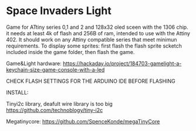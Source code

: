 # Space Invaders Light
Game for ATtiny series 0,1 and 2 and 128x32 oled sceen with the 1306 chip. it needs at least 4k of flash and 256B of ram, intended to use with the 
Attiny 402. 
It should work on any Attiny compatible series that meet minimun requirements.
To display some sprites: first flash the flash sprite scketch included inside the game folder, then flash the game.

Game&Light hardware:
https://hackaday.io/project/184703-gamelight-a-keychain-size-game-console-with-a-led

CHECK FLASH SETTINGS FOR THE ARDUINO IDE BEFORE FLASHING

INSTALL:

Tinyi2c library, deafult wire library is too big https://github.com/technoblogy/tiny-i2c


Megatinycore: https://github.com/SpenceKonde/megaTinyCore
